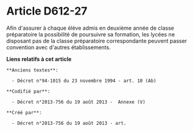 # Article D612-27

Afin d'assurer à chaque élève admis en deuxième année de classe préparatoire la possibilité de poursuivre sa formation, les
lycées ne disposant pas de la classe préparatoire correspondante peuvent passer convention avec d'autres établissements.

**Liens relatifs à cet article**

	**Anciens textes**:

	  - Décret n°94-1015 du 23 novembre 1994 - art. 10 (Ab)

	**Codifié par**:

	  - Décret n°2013-756 du 19 août 2013 -  Annexe (V)

	**Créé par**:

	  - Décret n°2013-756 du 19 août 2013 - art.
